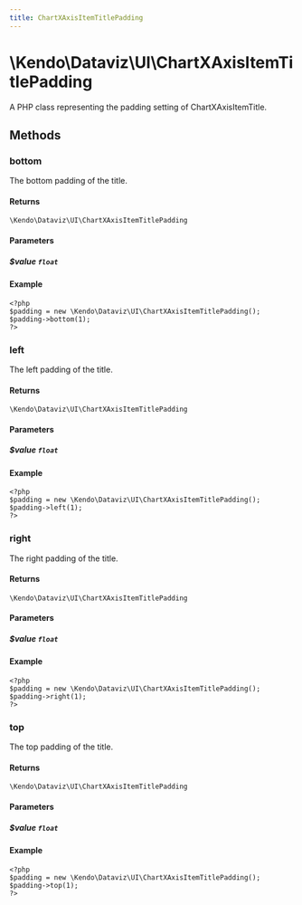 ```yaml
---
title: ChartXAxisItemTitlePadding
---
```


# \Kendo\Dataviz\UI\ChartXAxisItemTitlePadding

A PHP class representing the padding setting of ChartXAxisItemTitle.


## Methods

### bottom
The bottom padding of the title.

#### Returns
`\Kendo\Dataviz\UI\ChartXAxisItemTitlePadding`

#### Parameters

##### $value `float`



#### Example 
    <?php
    $padding = new \Kendo\Dataviz\UI\ChartXAxisItemTitlePadding();
    $padding->bottom(1);
    ?>

### left
The left padding of the title.

#### Returns
`\Kendo\Dataviz\UI\ChartXAxisItemTitlePadding`

#### Parameters

##### $value `float`



#### Example 
    <?php
    $padding = new \Kendo\Dataviz\UI\ChartXAxisItemTitlePadding();
    $padding->left(1);
    ?>

### right
The right padding of the title.

#### Returns
`\Kendo\Dataviz\UI\ChartXAxisItemTitlePadding`

#### Parameters

##### $value `float`



#### Example 
    <?php
    $padding = new \Kendo\Dataviz\UI\ChartXAxisItemTitlePadding();
    $padding->right(1);
    ?>

### top
The top padding of the title.

#### Returns
`\Kendo\Dataviz\UI\ChartXAxisItemTitlePadding`

#### Parameters

##### $value `float`



#### Example 
    <?php
    $padding = new \Kendo\Dataviz\UI\ChartXAxisItemTitlePadding();
    $padding->top(1);
    ?>

